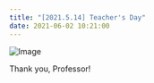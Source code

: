 ```yaml
---
title: "[2021.5.14] Teacher's Day"
date: 2021-06-02 10:21:00
---
```


![Image](//bspl.korea.ac.kr/Board/Gallery/20210514/20210514_teachersday/DSC_0063.JPG#50) 

Thank you, Professor!